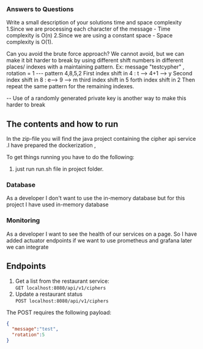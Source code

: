 ### Answers to Questions 
Write a small description of your solutions time and space complexity
1.Since we are processing each character of the message - Time complexity is O(n)
2.Since we are using a constant space - Space complexity is O(1).

Can you avoid the brute force approach?
We cannot avoid, but we can make it bit harder to break by using different shift numbers in different places/ indexes with a maintaining pattern.
Ex: message "testcypher" , rotation = 1  --- pattern 4,8,5,2
First index shift in 4 : t --> 4+1 --> y
Second index shift in 8 : e--> 9 --> m
third index shift in 5
forth index shift in 2
Then repeat the same pattern for the remaining indexes.

-- Use of a randomly generated private key is another way to make this harder to break

## The contents and how to run
In the zip-file you will find the java project containing the cipher api service .I have prepared the dockerization ,

To get things running you have to do the following:

1. just run run.sh file in project folder.


### Database
As a developer I don't want to use the in-memory database but for this project I have used in-memory database

### Monitoring
As a developer I want to see the health of our services on a page. So I have added actuator endpoints if we want to use prometheus and grafana later we can integrate



## Endpoints
1. Get a list from the restaurant service:<br> ```GET localhost:8080/api/v1/ciphers```
2. Update a restaurant status<br>```POST localhost:8080/api/v1/ciphers```

The POST  requires the following payload:
```json
{
  "message":"test",
  "rotation":5
}
```
